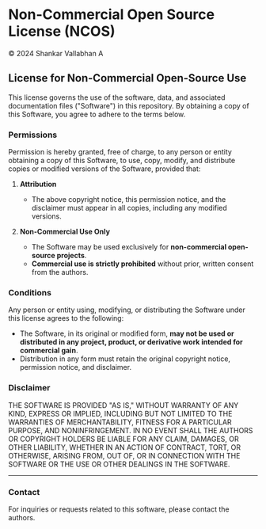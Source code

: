 # Non-Commercial Open Source License (NCOS)

© 2024 Shankar Vallabhan A  

## License for Non-Commercial Open-Source Use

This license governs the use of the software, data, and associated documentation files ("Software") in this repository. By obtaining a copy of this Software, you agree to adhere to the terms below.

### Permissions
Permission is hereby granted, free of charge, to any person or entity obtaining a copy of this Software, to use, copy, modify, and distribute copies or modified versions of the Software, provided that:

1. **Attribution**  
   - The above copyright notice, this permission notice, and the disclaimer must appear in all copies, including any modified versions.

2. **Non-Commercial Use Only**  
   - The Software may be used exclusively for **non-commercial open-source projects**.  
   - **Commercial use is strictly prohibited** without prior, written consent from the authors.

### Conditions
Any person or entity using, modifying, or distributing the Software under this license agrees to the following:

- The Software, in its original or modified form, **may not be used or distributed in any project, product, or derivative work intended for commercial gain**.
- Distribution in any form must retain the original copyright notice, permission notice, and disclaimer.

### Disclaimer
THE SOFTWARE IS PROVIDED "AS IS," WITHOUT WARRANTY OF ANY KIND, EXPRESS OR IMPLIED, INCLUDING BUT NOT LIMITED TO THE WARRANTIES OF MERCHANTABILITY, FITNESS FOR A PARTICULAR PURPOSE, AND NONINFRINGEMENT. IN NO EVENT SHALL THE AUTHORS OR COPYRIGHT HOLDERS BE LIABLE FOR ANY CLAIM, DAMAGES, OR OTHER LIABILITY, WHETHER IN AN ACTION OF CONTRACT, TORT, OR OTHERWISE, ARISING FROM, OUT OF, OR IN CONNECTION WITH THE SOFTWARE OR THE USE OR OTHER DEALINGS IN THE SOFTWARE.

---

### Contact
For inquiries or requests related to this software, please contact the authors.
